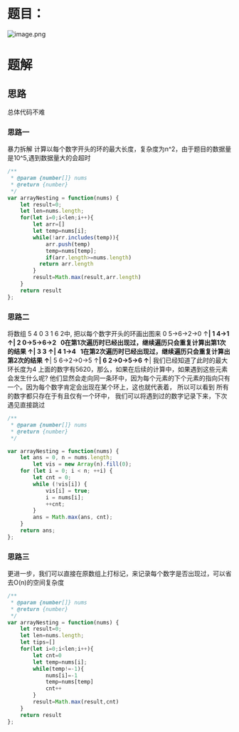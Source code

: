 
# 题目：
![image.png](https://cdn.nlark.com/yuque/0/2022/png/2976158/1658152587137-33f9d714-cfc0-4c3a-8914-0cb479bd9f54.png#clientId=uc930e4a0-cd4d-4&crop=0&crop=0&crop=1&crop=1&from=paste&height=433&id=E3NBf&margin=%5Bobject%20Object%5D&name=image.png&originHeight=541&originWidth=941&originalType=binary&ratio=1&rotation=0&showTitle=false&size=33300&status=done&style=none&taskId=u01d28e22-ca7b-466a-9f87-1b02cf596bb&title=&width=752.8)
# 题解
## 思路
总体代码不难
### 思路一
暴力拆解  计算以每个数字开头的环的最大长度，复杂度为n^2，由于题目的数据量是10^5,遇到数据量大的会超时
```javascript
/**
 * @param {number[]} nums
 * @return {number}
 */
var arrayNesting = function(nums) {
    let result=0;
    let len=nums.length;
    for(let i=0;i<len;i++){
        let arr=[]
        let temp=nums[i];
        while(!arr.includes(temp)){
            arr.push(temp)
            temp=nums[temp];
            if(arr.length>=nums.length)
          return arr.length
        }
        result=Math.max(result,arr.length)
    }
    return result
};
```
### 思路二
将数组 5 4 0 3 1 6 2中, 把以每个数字开头的环画出图来
0 5->6->2->0
↑________|
1 4->1
↑__|
2 0->5->6->2   0在第1次遍历时已经出现过，继续遍历只会重复计算出第1次的结果
↑________|
3 3
↑|
4 1->4   1在第2次遍历时已经出现过，继续遍历只会重复计算出第2次的结果
↑__|
5 6->2->0->5
↑________|
6 2->0->5->6
↑________|
我们已经知道了此时的最大环长度为4 上面的数字有5620，那么，如果在后续的计算中，如果遇到这些元素会发生什么呢?
他们显然会走向同一条环中，因为每个元素的下个元素的指向只有一个。因为每个数字肯定会出现在某个环上，这也就代表着，
所以可以看到  所有的数字都只存在于有且仅有一个环中，
我们可以将遇到过的数字记录下来，下次遇见直接跳过
```javascript
/**
 * @param {number[]} nums
 * @return {number}
 */

var arrayNesting = function(nums) {
    let ans = 0, n = nums.length;
        let vis = new Array(n).fill(0);
    for (let i = 0; i < n; ++i) {
        let cnt = 0;
        while (!vis[i]) {
            vis[i] = true;
            i = nums[i];
            ++cnt;
        }
        ans = Math.max(ans, cnt);
    }
    return ans;
};

```
### 思路三
更进一步，我们可以直接在原数组上打标记，来记录每个数字是否出现过，可以省去O(n)的空间复杂度
```javascript
/**
 * @param {number[]} nums
 * @return {number}
 */
var arrayNesting = function(nums) {
    let result=0;
    let len=nums.length;
    let tips=[]
    for(let i=0;i<len;i++){
        let cnt=0
        let temp=nums[i];
        while(temp!=-1){
            nums[i]=-1
            temp=nums[temp]
            cnt++
        }
        result=Math.max(result,cnt)
    }
    return result
};
```
# 

